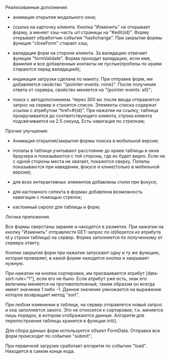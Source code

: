 Реализованные дополнения:

  - анимация открытия модального окна;

  - ссылка на карточку клиента. Кнопка "Изменить" не открывает форму, а меняет хэш-часть url страницы на "#edit{id}". Форму открывает обработчик события "hashchange". При закрытии формы функция "closeForm" стирает хэш;

  - валидация форм на стороне клиента. За валидацию отвечает функция "formValidate". Форма проходит валидацию, если имя, фамилия и все добавленные контакты не пустые(пробелы по краям стираются перед валидацией);

  - индикация загрузки сделана по макету. При отправке форм, им добавляется свойство "{poiinter-events: none}". После получения ответа от сервера, свойство меняется на "{pointer-events: all}";
  
  - поиск с автодополнением. Через 300 мс после ввода отправлется запрос на сервер и строится список. Элементы списка содержат ссылки с атрибутом "href=#{id}". При нажатии на ссылку, таблица прокручивается до соответствующего клиента, строка клиента подсвечивается на 2.5 секунд. Есть навигация по стрелкам;


Прочие улучшения: 

  - Анимация открытия/закрытия формы поиска в мобильной версии;

  - попапы в таблице учитывают расстояние до краев таблицы и окна браузера и показываются с той стороны, где их будет видно. Если ни с одной стороны места не хватает, покажется сверху. Попапы показываются при наведении, фокусе и клике(только в мобильной версии);

  - для всех интерактивных элементов добавлены стили при фокусе;

  - для кастомного селекта в формах добавлена возможность навигации с помощью стрелок;

  - кастомный скролл для таблицы и форм;

Логика приложения.

  Все формы сверстаны заранее и находятся в разметке. При нажатии на кнопку "Изменить" отправлестя GET-запрос по id(берется из атрибута id у строки таблицы) на сервер. Форма заполняется по полученному от сервера ответу.

  Кнопки закрытия форм при нажатии запускают одну и ту же функцию, которая проверяет, в какой форме находится кнопка и закрывает нужную.
  
  При нажатии на кнопки сортировки, им присваивается атрибут [data-sort-rule="1"], если его не было. Если атрибут уже есть, знак его величины меняется на противоположный, таким образом он всегда имеет значение 1 либо -1. Данное значение умножается на выражение которое возвращает метод "sort".
  
  При любом изменении в таблице, на сервер отправлется новый запрос и она заполняется заного. Это не относится к сортировке, т.к. меняется лишь порядок, в котором отображаются данные. Алгоритм для перепостроения таблицы хранится в функции init().

  Для сбора данных форм используется объект FormData. Отправка все форм происходит по событию "submit";

  При первичной загрузке сработает алгоритм по событию "load". Находится в самом конце кода.

